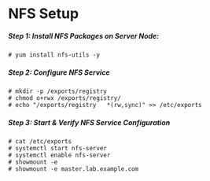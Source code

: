 # NFS Setup

##### Step 1: Install NFS Packages on Server Node:

```shell
# yum install nfs-utils -y
```

##### Step 2: Configure NFS Service

```shell
# mkdir -p /exports/registry
# chmod o+rwx /exports/registry/
# echo "/exports/registry   *(rw,sync)" >> /etc/exports
```

##### Step 3: Start & Verify NFS Service Configuration

```shell
# cat /etc/exports
# systemctl start nfs-server
# systemctl enable nfs-server
# showmount -e
# showmount -e master.lab.example.com
```

